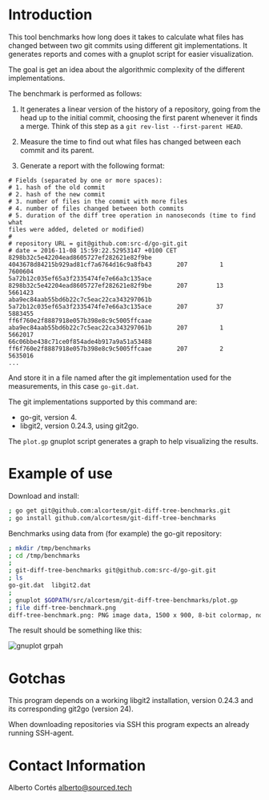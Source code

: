 # Introduction

This tool benchmarks how long does it takes to calculate what files has changed
between two git commits using different git implementations.  It generates
reports and comes with a gnuplot script for easier visualization.

The goal is get an idea about the algorithmic complexity of the different
implementations.

The benchmark is performed as follows:

1. It generates a linear version of the history of a repository, going from the
   head up to the initial commit, choosing the first parent whenever it finds
   a merge.  Think of this step as a `git rev-list --first-parent HEAD`.

2. Measure the time to find out what files has changed between each commit and
   its parent.

3. Generate a report with the following format:

  ```
  # Fields (separated by one or more spaces):
  # 1. hash of the old commit
  # 2. hash of the new commit
  # 3. number of files in the commit with more files
  # 4. number of files changed between both commits
  # 5. duration of the diff tree operation in nanoseconds (time to find what
  files were added, deleted or modified)
  #
  # repository URL = git@github.com:src-d/go-git.git
  # date = 2016-11-08 15:59:22.52953147 +0100 CET
  8298b32c5e42204ead8605727ef282621e82f9be 4043678d84215b929ad81cf7a6764d16c9a8fb43       207         1        7600604
  5a72b12c035ef65a3f2335474fe7e66a3c135ace 8298b32c5e42204ead8605727ef282621e82f9be       207        13        5661423
  aba9ec84aab55bd6b22c7c5eac22ca343297061b 5a72b12c035ef65a3f2335474fe7e66a3c135ace       207        37        5883455
  ff6f760e2f8887918e057b398e8c9c5005ffcaae aba9ec84aab55bd6b22c7c5eac22ca343297061b       207         1        5662017
  66c06bbe438c71ce0f854ade4b917a9a51a53488 ff6f760e2f8887918e057b398e8c9c5005ffcaae       207         2        5635016
  ...
  ```

  And store it in a file named after the git implementation used for the
  measurements, in this case `go-git.dat`.

The git implementations supported by this command are:

- go-git, version 4.
- libgit2,  version 0.24.3, using git2go.

The `plot.gp` gnuplot script generates a graph to help visualizing the results.

# Example of use

Download and install:

```bash
; go get git@github.com:alcortesm/git-diff-tree-benchmarks.git
; go install github.com/alcortesm/git-diff-tree-benchmarks
```

Benchmarks using data from (for example) the go-git repository:

```bash
; mkdir /tmp/benchmarks
; cd /tmp/benchmarks
;
; git-diff-tree-benchmarks git@github.com:src-d/go-git.git
; ls
go-git.dat  libgit2.dat
;
; gnuplot $GOPATH/src/alcortesm/git-diff-tree-benchmarks/plot.gp
; file diff-tree-benchmark.png
diff-tree-benchmark.png: PNG image data, 1500 x 900, 8-bit colormap, non-interlaced
```

The result should be something like this:

![gnuplot grpah](https://cloud.githubusercontent.com/assets/9169414/20107515/14759272-a5d9-11e6-92bd-3f64a6e22ea3.png)

# Gotchas

This program depends on a working libgit2 installation, version 0.24.3 and
its corresponding git2go (version 24).

When downloading repositories via SSH this program expects an already running
SSH-agent.

# Contact Information

Alberto Cortés <alberto@sourced.tech>

